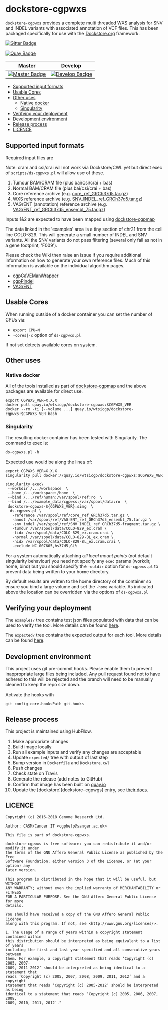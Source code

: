 # dockstore-cgpwxs

`dockstore-cgpwxs` provides a complete multi threaded WXS analysis for SNV and INDEL variants with
associated annotation of VCF files.  This has been packaged specifically for use with the
[Dockstore.org](https://dockstore.org/) framework.

[![Gitter Badge][gitter-svg]][gitter-badge]

[![Quay Badge][quay-status]][quay-repo]

| Master                                        | Develop                                         |
| --------------------------------------------- | ----------------------------------------------- |
| [![Master Badge][travis-master]][travis-base] | [![Develop Badge][travis-develop]][travis-base] |

<!-- TOC depthFrom:2 depthTo:6 withLinks:1 updateOnSave:1 orderedList:0 -->

- [Supported input formats](#supported-input-formats)
- [Usable Cores](#usable-cores)
- [Other uses](#other-uses)
	- [Native docker](#native-docker)
	- [Singularity](#singularity)
- [Verifying your deployment](#verifying-your-deployment)
- [Development environment](#development-environment)
- [Release process](#release-process)
- [LICENCE](#licence)

<!-- /TOC -->

## Supported input formats

Required input files are

Note: cram and csi/crai will not work via Dockstore/CWL yet but direct exec of `scripts/ds-cgpwxs.pl`
will allow use of these.

1. Tumour BAM/CRAM file (plus bai/csi/crai + bas)
1. Normal BAM/CRAM file (plus bai/csi/crai + bas)
1. Core reference archive (e.g. [core_ref_GRCh37d5.tar.gz][ftp-ref])
1. WXS reference archive (e.g. [SNV_INDEL_ref_GRCh37d5.tar.gz][ftp-ref])
1. VAGrENT (annotation) reference archive (e.g. [VAGrENT_ref_GRCh37d5_ensembl_75.tar.gz][ftp-ref])

Inputs 1&2 are expected to have been mapped using [dockstore-cgpmap][dockstore-cgpmap]

The data linked in the 'examples' area is a tiny section of chr21 from the cell line COLO-829.  This
will generate a small number of INDEL and SNV variants. All the SNV variants do not pass filtering
(several only fail as not in a gene footprint, 'F009').

Please check the Wiki then raise an issue if you require additional information on how to generate
your own reference files.  Much of this information is available on the individual algorithm pages.

* [cgpCaVEManWrapper][caveman-wiki]
* [cgpPindel][cgppindel-wiki]
* [VAGrENT][vagrent-wiki]

## Usable Cores

When running outside of a docker container you can set the number of CPUs via:

* `export CPU=N`
* `-cores|-c` option of `ds-cgpwxs.pl`

If not set detects available cores on system.

## Other uses

### Native docker

All of the tools installed as part of [dockstore-cgpmap][dockstore-cgpmap] and the above packages
are available for direct use.

```
export CGPWXS_VER=X.X.X
docker pull quay.io/wtsicgp/dockstore-cgpwxs:$CGPWXS_VER
docker --rm -ti [--volume ...] quay.io/wtsicgp/dockstore-cgpwxs:$CGPWXS_VER bash
```

### Singularity

The resulting docker container has been tested with Singularity.  The command to exec is:

```
ds-cgpwxs.pl -h
```

Expected use would be along the lines of:

```
export CGPWXS_VER=X.X.X
singularity pull docker://quay.io/wtsicgp/dockstore-cgpwxs:$CGPWXS_VER

singularity exec\
 --workdir /.../workspace  \
 --home /.../workspace:/home  \
 --bind /.../ref/human:/var/spool/ref:ro  \
 --bind /.../example_data/cgpwxs:/var/spool/data:ro  \
 dockstore-cgpwxs-${CGPWXS_VER}.simg  \
  ds-cgpwxs.pl \
   -reference /var/spool/ref/core_ref_GRCh37d5.tar.gz \
   -annot /var/spool/ref/VAGrENT_ref_GRCh37d5_ensembl_75.tar.gz \
   -snv_indel /var/spool/ref/SNV_INDEL_ref_GRCh37d5-fragment.tar.gz \
   -tumour /var/spool/data/COLO-829_ex.cram \
   -tidx /var/spool/data/COLO-829_ex.cram.crai \
   -normal /var/spool/data/COLO-829-BL_ex.cram \
   -nidx /var/spool/data/COLO-829-BL_ex.cram.crai \
   -exclude NC_007605,hs37d5,GL%
```

For a system automatically attaching _all local mount points_ (not default singularity behaviour)
you need not specify any `exec` params (workdir, home, bind) but you should specify the `-outdir`
option for `ds-cgpwxs.pl` to prevent data being written to your home directory.

By default results are written to the home directory of the container so ensure you bind
a large volume and set the `-home` variable.  As indicated above the location can be overridden
via the options of `ds-cgpwxs.pl`

## Verifying your deployment

The `examples/` tree contains test json files populated with data that can be used to verify the
tool.  More details can be found [here](examples/README.md).

The `expected/` tree contains the expected output for each tool.  More details can be found [here](expected/README.md).

## Development environment

This project uses git pre-commit hooks.  Please enable them to prevent inappropriate large files
being included.  Any pull request found not to have adhered to this will be rejected and the branch
will need to be manually cleaned to keep the repo size down.

Activate the hooks with

```
git config core.hooksPath git-hooks
```

## Release process

This project is maintained using HubFlow.

1. Make appropriate changes
1. Build image locally
1. Run all example inputs and verify any changes are acceptable
1. Update `expected/` tree with output of last step
1. Bump version in `Dockerfile` and `Dockstore.cwl`
1. Push changes
1. Check state on Travis
1. Generate the release (add notes to GitHub)
1. Confirm that image has been built on [quay.io][quay-builds]
1. Update the [dockstore][dockstore-cgpwgs] entry, see [their docs][dockstore-get-started].

## LICENCE

```
Copyright (c) 2016-2018 Genome Research Ltd.

Author: CASM/Cancer IT <cgphelp@sanger.ac.uk>

This file is part of dockstore-cgpwxs.

dockstore-cgpwxs is free software: you can redistribute it and/or modify it under
the terms of the GNU Affero General Public License as published by the Free
Software Foundation; either version 3 of the License, or (at your option) any
later version.

This program is distributed in the hope that it will be useful, but WITHOUT
ANY WARRANTY; without even the implied warranty of MERCHANTABILITY or FITNESS
FOR A PARTICULAR PURPOSE. See the GNU Affero General Public License for more
details.

You should have received a copy of the GNU Affero General Public License
along with this program. If not, see <http://www.gnu.org/licenses/>.

1. The usage of a range of years within a copyright statement contained within
this distribution should be interpreted as being equivalent to a list of years
including the first and last year specified and all consecutive years between
them. For example, a copyright statement that reads ‘Copyright (c) 2005, 2007-
2009, 2011-2012’ should be interpreted as being identical to a statement that
reads ‘Copyright (c) 2005, 2007, 2008, 2009, 2011, 2012’ and a copyright
statement that reads ‘Copyright (c) 2005-2012’ should be interpreted as being
identical to a statement that reads ‘Copyright (c) 2005, 2006, 2007, 2008,
2009, 2010, 2011, 2012’."
```

<!-- links -->
[ftp-ref]: ftp://ftp.sanger.ac.uk/pub/cancer/dockstore/human
[ftp-exp]: ftp://ftp.sanger.ac.uk/pub/cancer/dockstore/expected
[cgppindel-wiki]: https://github.com/cancerit/cgpPindel/wiki
[caveman-wiki]: https://github.com/cancerit/cgpCaVEManWrapper/wiki
[vagrent-wiki]: https://github.com/cancerit/VAGrENT/wiki

<!-- Travis -->
[travis-base]: https://travis-ci.org/cancerit/dockstore-cgpwxs
[travis-master]: https://travis-ci.org/cancerit/dockstore-cgpwxs.svg?branch=master
[travis-develop]: https://travis-ci.org/cancerit/dockstore-cgpwxs.svg?branch=develop

<!-- Gitter -->
[gitter-svg]: https://badges.gitter.im/dockstore-cgp/Lobby.svg
[gitter-badge]: https://gitter.im/dockstore-cgp/Lobby?utm_source=badge&utm_medium=badge&utm_campaign=pr-badge&utm_content=badge

<!-- Quay.io -->
[quay-status]: https://quay.io/repository/wtsicgp/dockstore-cgpwxs/status
[quay-repo]: https://quay.io/repository/wtsicgp/dockstore-cgpwxs
[quay-builds]: https://quay.io/repository/wtsicgp/dockstore-cgpwxs?tab=builds

<!-- dockstore -->
[dockstore-cgpwxs]: https://dockstore.org/containers/quay.io/wtsicgp/dockstore-cgpwxs
[dockstore-cgpmap]: https://dockstore.org/containers/quay.io/wtsicgp/dockstore-cgpwxs
[dockstore-get-started]: https://dockstore.org/docs/getting-started-with-dockstore
